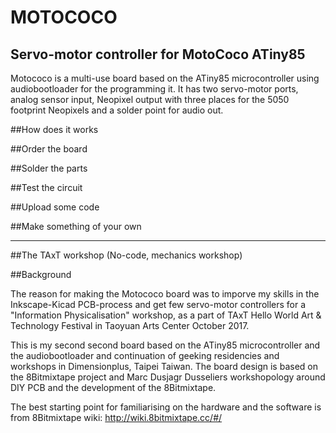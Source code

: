 # MOTOCOCO
## Servo-motor controller for MotoCoco ATiny85

Motococo is a multi-use board based on the ATiny85 microcontroller using audiobootloader for the programming it. It has two servo-motor ports, analog sensor input, Neopixel output with three places for the 5050 footprint Neopixels and a solder point for audio out.

##How does it works

##Order the board

##Solder the parts

##Test the circuit

##Upload some code

##Make something of your own

---

##The TAxT workshop
(No-code, mechanics workshop)

##Background

The reason for making the Motococo board was to imporve my skills in the Inkscape-Kicad PCB-process and get few servo-motor controllers for a "Information Physicalisation" workshop, as a part of TAxT Hello World Art & Technology Festival in Taoyuan Arts Center October 2017.

This is my second second board based on the ATiny85 microcontroller and the audiobootloader and continuation of geeking residencies and workshops in Dimensionplus, Taipei Taiwan. The board design is based on the 8Bitmixtape project and Marc Dusjagr Dusseliers workshopology around DIY PCB and the development of the 8Bitmixtape.

The best starting point for familiarising on the hardware and the software is from 8Bitmixtape wiki:
http://wiki.8bitmixtape.cc/#/
